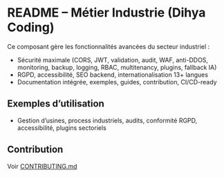 # README – Métier Industrie (Dihya Coding)

Ce composant gère les fonctionnalités avancées du secteur industriel :
- Sécurité maximale (CORS, JWT, validation, audit, WAF, anti-DDOS, monitoring, backup, logging, RBAC, multitenancy, plugins, fallback IA)
- RGPD, accessibilité, SEO backend, internationalisation 13+ langues
- Documentation intégrée, exemples, guides, contribution, CI/CD-ready

## Exemples d’utilisation
- Gestion d’usines, process industriels, audits, conformité RGPD, accessibilité, plugins sectoriels

## Contribution
Voir [CONTRIBUTING.md](../../../../CONTRIBUTING.md)

